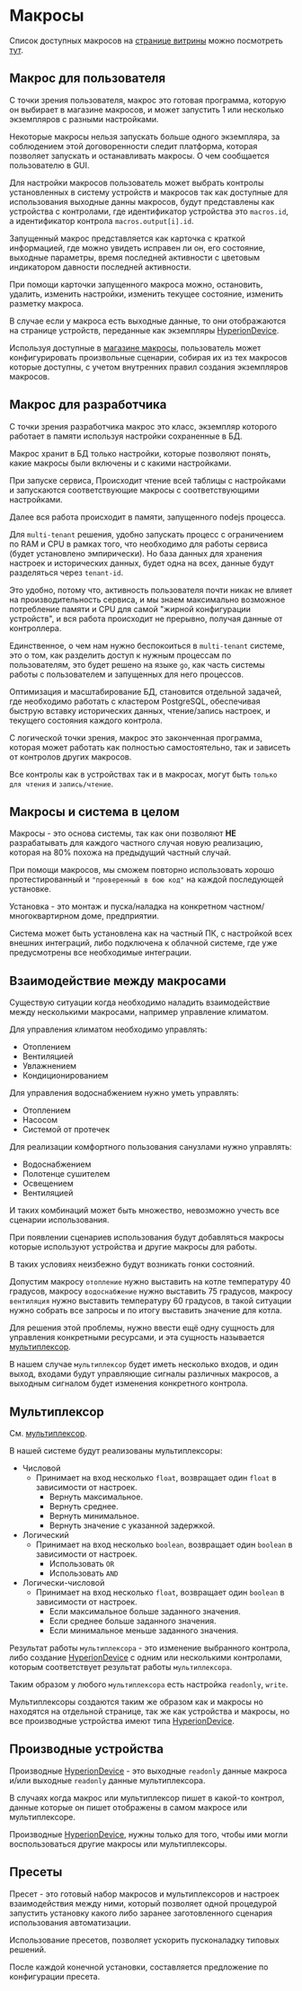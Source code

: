 # Макросы

Список доступных макросов на [странице витрины](./macros-showcase-page.md) можно посмотреть [тут](../src/domain/macroses/macros-showcase.ts).

## Макрос для пользователя

С точки зрения пользователя, макрос это готовая программа, которую он выбирает в магазине макросов, и может запустить 1 или несколько экземпляров с разными настройками.

Некоторые макросы нельзя запускать больше одного экземпляра, за соблюдением этой договоренности следит платформа, которая позволяет запускать и останавливать макросы. О чем сообщается пользователю в GUI.

Для настройки макросов пользователь может выбрать контролы установленных в систему устройств и макросов так как доступные для использования выходные данны макросов, будут представлены как устройства с контролами, где идентификатор устройства это `macros.id`, а идентификатор контрола `macros.output[i].id`.

Запущенный макрос представляется как карточка с краткой информацией, где можно увидеть исправен ли он, его состояние, выходные параметры, время последней активности с цветовым индикатором давности последней активности.

При помощи карточки запущенного макроса можно, остановить, удалить, изменить настройки, изменить текущее состояние, изменить разметку макроса.

В случае если у макроса есть выходные данные, то они отображаются на странице устройств, переданные как экземпляры [HyperionDevice](../src/domain/hyperion-device.ts).

Используя доступные в [магазине макросы](../src/domain/macroses/macros-showcase.ts), пользователь может конфигурировать произвольные сценарии, собирая их из тех макросов которые доступны, с учетом внутренних правил создания экземпляров макросов.

## Макрос для разработчика

С точки зрения разработчика макрос это класс, экземпляр которого работает в памяти используя настройки сохраненные в БД.

Макрос хранит в БД только настройки, которые позволяют понять, какие макросы были включены и с какими настройками.

При запуске сервиса, Происходит чтение всей таблицы с настройками и запускаются соответствующие макросы с соответствующими настройками.

Далее вся работа происходит в памяти, запущенного nodejs процесса.

Для `multi-tenant` решения, удобно запускать процесс с ограничением по RAM и CPU в рамках того, что необходимо для работы сервиса (будет установлено эмпирически). Но база данных для хранения настроек и исторических данных, будет одна на всех, данные будут разделяться через `tenant-id`.

Это удобно, потому что, активность пользователя почти никак не влияет на производительность сервиса, и мы знаем максимально возможное потребление памяти и CPU для самой "жирной конфигурации устройств", и вся работа происходит не прерывно, получая данные от контроллера.

Единственное, о чем нам нужно беспокоиться в `multi-tenant` системе, это о том, как разделить доступ к нужным процессам по пользователям, это будет решено на языке `go`, как часть системы работы с пользователем и запущенных для него процессов.

Оптимизация и масштабирование БД, становится отдельной задачей, где необходимо работать с кластером PostgreSQL, обеспечивая быструю вставку исторических данных, чтение/запись настроек, и текущего состояния каждого контрола.

С логической точки зрения, макрос это законченная программа, которая может работать как полностью самостоятельно, так и зависеть от контролов других макросов.

Все контролы как в устройствах так и в макросах, могут быть `только для чтения` и `запись/чтение`.

## Макросы и система в целом

Макросы - это основа системы, так как они позволяют **НЕ** разрабатывать для каждого частного случая новую реализацию, которая на 80% похожа на предыдущий частный случай.

При помощи макросов, мы сможем повторно использовать хорошо протестированный и `"проверенный в бою код"` на каждой последующей установке.

Установка - это монтаж и пуска/наладка на конкретном частном/многоквартирном доме, предприятии.

Система может быть установлена как на частный ПК, с настройкой всех внешних интеграций, либо подключена к облачной системе, где уже предусмотрены все необходимые интеграции.

## Взаимодействие между макросами

Существую ситуации когда необходимо наладить взаимодействие между несколькими макросами, например управление климатом.

Для управления климатом необходимо управлять:

- Отоплением
- Вентиляцией
- Увлажнением
- Кондиционированием

Для управления водоснабжением нужно уметь управлять:

- Отоплением
- Насосом
- Системой от протечек

Для реализации комфортного пользования санузлами нужно управлять:

- Водоснабжением
- Полотенце сушителем
- Освещением
- Вентиляцией

И таких комбинаций может быть множество, невозможно учесть все сценарии использования.

При появлении сценариев использования будут добавляться макросы которые используют устройства и другие макросы для работы.

В таких условиях неизбежно будут возникать гонки состояний.

Допустим макросу `отопление` нужно выставить на котле температуру 40 градусов, макросу `водоснабжение` нужно выставить 75 градусов, макросу `вентиляция` нужно выставить температуру 60 градусов, в такой ситуации нужно собрать все запросы и по итогу выставить значение для котла.

Для решения этой проблемы, нужно ввести ещё одну сущность для управления конкретными ресурсами, и эта сущность называется [мультиплексор](<https://ru.wikipedia.org/wiki/Мультиплексор_(электроника)>).

В нашем случае `мультиплексор` будет иметь несколько входов, и один выход, входами будут управляющие сигналы различных макросов, а выходным сигналом будет изменения конкретного контрола.

## Мультиплексор

См. [мультиплексор](<https://ru.wikipedia.org/wiki/Мультиплексор_(электроника)>).

В нашей системе будут реализованы мультиплексоры:

- Числовой
  - Принимает на вход несколько `float`, возвращает один `float` в зависимости от настроек.
    - Вернуть максимальное.
    - Вернуть среднее.
    - Вернуть минимальное.
    - Вернуть значение с указанной задержкой.
- Логический
  - Принимает на вход несколько `boolean`, возвращает один `boolean` в зависимости от настроек.
    - Использовать `OR`
    - Использовать `AND`
- Логически-числовой
  - Принимает на вход несколько `float`, возвращает один `boolean` в зависимости от настроек.
    - Если максимальное больше заданного значения.
    - Если среднее больше заданного значения.
    - Если минимальное меньше заданного значения.

Результат работы `мультиплексора` - это изменение выбранного контрола, либо создание [HyperionDevice](../src/domain/hyperion-device.ts) с одним или несколькими контролами, которым соответствует результат работы `мультиплексора`.

Таким образом у любого `мультиплексора` есть настройка `readonly`, `write`.

Мультиплексоры создаются таким же образом как и макросы но находятся на отдельной странице, так же как устройства и макросы, но все производные устройства имеют типа [HyperionDevice](../src/domain/hyperion-device.ts).

## Производные устройства

Производные [HyperionDevice](../src/domain/hyperion-device.ts) - это выходные `readonly` данные макроса и/или выходные `readonly` данные мультиплексора.

В случаях когда макрос или мультиплексор пишет в какой-то контрол, данные которые он пишет отображены в самом макросе или мультиплексоре.

Производные [HyperionDevice](../src/domain/hyperion-device.ts), нужны только для того, чтобы ими могли воспользоваться другие макросы или мультиплексоры.

## Пресеты

Пресет - это готовый набор макросов и мультиплексоров и настроек взаимодействия между ними, который позволяет одной процедурой запустить установку какого либо заранее заготовленного сценария использования автоматизации.

Использование пресетов, позволяет ускорить пусконаладку типовых решений.

После каждой конечной установки, составляется предложение по конфигурации пресета.
